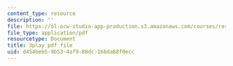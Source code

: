 ```yaml
---
content_type: resource
description: ''
file: https://ol-ocw-studio-app-production.s3.amazonaws.com/courses/res-3-004-visualizing-materials-science-fall-2017/d454beb59b534af980dc16bda68f0ecc_EmeWBxXlzKA.pdf
file_type: application/pdf
resourcetype: Document
title: 3play pdf file
uid: d454beb5-9b53-4af9-80dc-16bda68f0ecc
---
```

